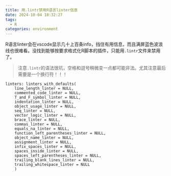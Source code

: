 ```yaml
---
title: 用.lintr禁用R语言linter信息
date: 2024-10-04 18:32:27
tags: 
  - R
categories: environment
---
```

<meta name="referrer" content="no-referrer" />

R语言linter会在vscode显示几十上百条info，挡住有用信息，而且满屏蓝色波浪线也很难看。没找到能够按要求格式化R脚本的插件，只能用`.lintr`文件来禁用了。

> 注意`.lintr`的语法很坑，空格和逗号稍微变一点都可能非法。尤其注意最后需要是一个换行符！！！

```.lintr
linters: linters_with_defaults(
    line_length_linter = NULL,
    commented_code_linter = NULL,
    T_and_F_symbol_linter = NULL,
    indentation_linter = NULL,
    object_usage_linter = NULL,
    seq_linter = NULL,
    vector_logic_linter = NULL,
    brace_linter = NULL,
    commas_linter = NULL,
    equals_na_linter = NULL,
    function_left_parentheses_linter = NULL,
    object_name_linter = NULL,
    assignment_linter = NULL,
    infix_spaces_linter = NULL,
    spaces_inside_linter = NULL,
    spaces_left_parentheses_linter = NULL,
    trailing_blank_lines_linter = NULL,
    trailing_whitespace_linter = NULL
    )

```
